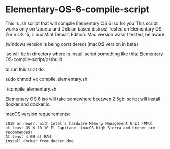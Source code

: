 # Elementary-OS-6-compile-script
This is .sh script that will compile Elementary OS 6 iso for you
This script works only on Ubuntu and Debian based distros! Tested on Elementary OS, Zorin OS 15, Linux Mint Debian Edition. Mac version wasn't tested, be aware

(windows version is being considered) (macOS version in beta)

iso will be in directory where is install script something like this: Elementary-OS-compile-script/os/build

to run this sript do:

sudo chmod +x compile_elementary.sh

./compile_elementary.sh



Elementary OS 6 iso will take somewhere beetwen 2.5gb.
script will install docker and docker.io.


macOS version requeirements:

    2010 or newer, with Intel’s hardware Memory Management Unit (MMU).
    at least OS X 10.10 El Capitane. (macOS High Sierra and higher are recommended)
    At least 4 GB of RAM.
    install docker from docker.dmg
